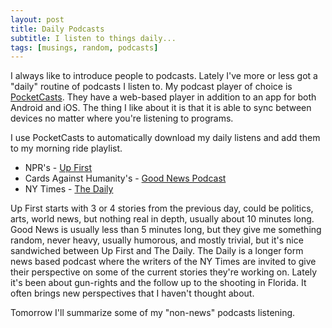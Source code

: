 ```yaml
---
layout: post
title: Daily Podcasts
subtitle: I listen to things daily...
tags: [musings, random, podcasts]
---
```

I always like to introduce people to podcasts. Lately I've more or less got a "daily" routine of podcasts I listen to.  My podcast player of choice is [PocketCasts](https://www.shiftyjelly.com/pocketcasts/). They have a web-based player in addition to an app for both Android and iOS. The thing I like about it is that it is able to sync between devices no matter where you're listening to programs.

I use PocketCasts to automatically download my daily listens and add them to my morning ride playlist.
* NPR's - [Up First](https://www.npr.org/podcasts/510318/up-first)
* Cards Against Humanity's - [Good News Podcast](www.thegoodnewspodcast.fm)
* NY Times - [The Daily](https://www.nytimes.com/podcasts/the-daily)

Up First starts with 3 or 4 stories from the previous day, could be politics, arts, world news, but nothing real in depth, usually about 10 minutes long.  Good News is usually less than 5 minutes long, but they give me something random, never heavy, usually humorous, and mostly trivial, but it's nice sandwiched between Up First and The Daily. The Daily is a longer form news based podcast where the writers of the NY Times are invited to give their perspective on some of the current stories they're working on. Lately it's been about gun-rights and the follow up to the shooting in Florida.   It often brings new perspectives that I haven't thought about.

Tomorrow I'll summarize some of my "non-news" podcasts listening.
